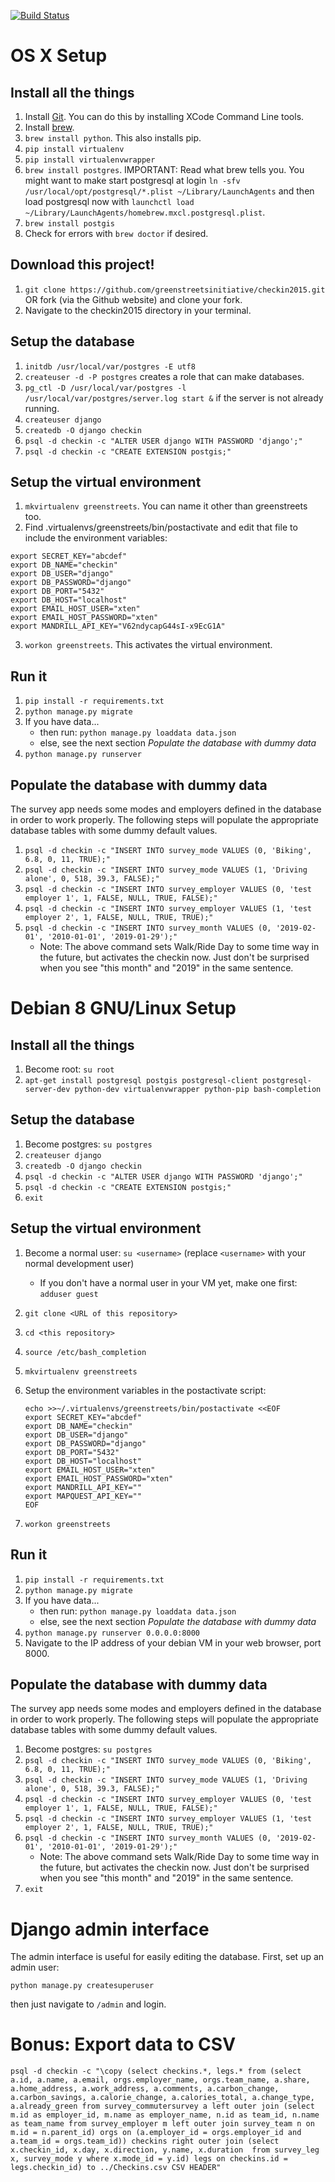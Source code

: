 [![Build Status](https://travis-ci.org/greenstreetsinitiative/checkin2015.svg?branch=master)](https://travis-ci.org/greenstreetsinitiative/checkin2015)

# OS X Setup

## Install all the things

1. Install [Git](http://git-scm.com/book/en/v2/Getting-Started-Installing-Git). You can do this by installing XCode Command Line tools.
2. Install [brew](http://brew.sh/). 
3. `brew install python`. This also installs pip.
4. `pip install virtualenv`
5. `pip install virtualenvwrapper`
6. `brew install postgres`. IMPORTANT: Read what brew tells you. You might want to make start postgresql at login `ln -sfv /usr/local/opt/postgresql/*.plist ~/Library/LaunchAgents` and then load postgresql now with `launchctl load ~/Library/LaunchAgents/homebrew.mxcl.postgresql.plist`.
7. `brew install postgis`
8. Check for errors with `brew doctor` if desired.

## Download this project!

1. `git clone https://github.com/greenstreetsinitiative/checkin2015.git` OR fork (via the Github website) and clone your fork.
2. Navigate to the checkin2015 directory in your terminal.

## Setup the database

1. `initdb /usr/local/var/postgres -E utf8`
2. `createuser -d -P postgres` creates a role that can make databases.
3. `pg_ctl -D /usr/local/var/postgres -l /usr/local/var/postgres/server.log start &` if the server is not already running.
4. `createuser django`
5. `createdb -O django checkin`
6. `psql -d checkin -c "ALTER USER django WITH PASSWORD 'django';"`
7. `psql -d checkin -c "CREATE EXTENSION postgis;"`

## Setup the virtual environment

1. `mkvirtualenv greenstreets`. You can name it other than greenstreets too.
2. Find .virtualenvs/greenstreets/bin/postactivate and edit that file to include the environment variables:
```
export SECRET_KEY="abcdef"
export DB_NAME="checkin"
export DB_USER="django"
export DB_PASSWORD="django"
export DB_PORT="5432"
export DB_HOST="localhost"
export EMAIL_HOST_USER="xten"
export EMAIL_HOST_PASSWORD="xten"
export MANDRILL_API_KEY="V62ndycapG44sI-x9EcG1A"
```
3. `workon greenstreets`. This activates the virtual environment.

## Run it

1. `pip install -r requirements.txt` 
2. `python manage.py migrate`
1. If you have data...
   * then run: `python manage.py loaddata data.json`
   * else, see the next section *Populate the database with dummy data*
4. `python manage.py runserver`

## Populate the database with dummy data

The survey app needs some modes and employers defined in the database in order
to work properly.  The following steps will populate the appropriate database
tables with some dummy default values.

1. `psql -d checkin -c "INSERT INTO survey_mode VALUES (0, 'Biking', 6.8, 0, 11, TRUE);"`
1. `psql -d checkin -c "INSERT INTO survey_mode VALUES (1, 'Driving alone', 0, 518, 39.3, FALSE);"`
1. `psql -d checkin -c "INSERT INTO survey_employer VALUES (0, 'test employer 1', 1, FALSE, NULL, TRUE, FALSE);"`
1. `psql -d checkin -c "INSERT INTO survey_employer VALUES (1, 'test employer 2', 1, FALSE, NULL, TRUE, TRUE);"`
1. `psql -d checkin -c "INSERT INTO survey_month VALUES (0, '2019-02-01', '2010-01-01', '2019-01-29');"`
   * Note: The above command sets Walk/Ride Day to some time way in the future, but activates the checkin now.  Just don't be surprised when you see "this month" and "2019" in the same sentence.

# Debian 8 GNU/Linux Setup

## Install all the things

1. Become root: `su root`
1. `apt-get install postgresql postgis postgresql-client postgresql-server-dev python-dev virtualenvwrapper python-pip bash-completion`

## Setup the database

1. Become postgres: `su postgres`
1. `createuser django`
1. `createdb -O django checkin`
1. `psql -d checkin -c "ALTER USER django WITH PASSWORD 'django';"`
1. `psql -d checkin -c "CREATE EXTENSION postgis;"`
1. `exit`

## Setup the virtual environment

1. Become a normal user: `su <username>` (replace `<username>` with your normal development user)
   * If you don't have a normal user in your VM yet, make one first: `adduser guest`
1. `git clone <URL of this repository>`
1. `cd <this repository>`
1. `source /etc/bash_completion`
1. `mkvirtualenv greenstreets`
1. Setup the environment variables in the postactivate script:

    ```
    echo >>~/.virtualenvs/greenstreets/bin/postactivate <<EOF
    export SECRET_KEY="abcdef"
    export DB_NAME="checkin"
    export DB_USER="django"
    export DB_PASSWORD="django"
    export DB_PORT="5432"
    export DB_HOST="localhost"
    export EMAIL_HOST_USER="xten"
    export EMAIL_HOST_PASSWORD="xten"
    export MANDRILL_API_KEY=""
    export MAPQUEST_API_KEY=""
    EOF
    ```

1. `workon greenstreets`

## Run it

1. `pip install -r requirements.txt`
1. `python manage.py migrate`
1. If you have data...
   * then run: `python manage.py loaddata data.json`
   * else, see the next section *Populate the database with dummy data*
1. `python manage.py runserver 0.0.0.0:8000`
1. Navigate to the IP address of your debian VM in your web browser, port 8000.

## Populate the database with dummy data

The survey app needs some modes and employers defined in the database in order
to work properly.  The following steps will populate the appropriate database
tables with some dummy default values.

1. Become postgres: `su postgres`
1. `psql -d checkin -c "INSERT INTO survey_mode VALUES (0, 'Biking', 6.8, 0, 11, TRUE);"`
1. `psql -d checkin -c "INSERT INTO survey_mode VALUES (1, 'Driving alone', 0, 518, 39.3, FALSE);"`
1. `psql -d checkin -c "INSERT INTO survey_employer VALUES (0, 'test employer 1', 1, FALSE, NULL, TRUE, FALSE);"`
1. `psql -d checkin -c "INSERT INTO survey_employer VALUES (1, 'test employer 2', 1, FALSE, NULL, TRUE, TRUE);"`
1. `psql -d checkin -c "INSERT INTO survey_month VALUES (0, '2019-02-01', '2010-01-01', '2019-01-29');"`
   * Note: The above command sets Walk/Ride Day to some time way in the future, but activates the checkin now.  Just don't be surprised when you see "this month" and "2019" in the same sentence.
1. `exit`

# Django admin interface

The admin interface is useful for easily editing the database. First, set up an admin user:

`python manage.py createsuperuser`

then just navigate to `/admin` and login.

# Bonus: Export data to CSV

```
psql -d checkin -c "\copy (select checkins.*, legs.* from (select a.id, a.name, a.email, orgs.employer_name, orgs.team_name, a.share, a.home_address, a.work_address, a.comments, a.carbon_change, a.carbon_savings, a.calorie_change, a.calories_total, a.change_type, a.already_green from survey_commutersurvey a left outer join (select m.id as employer_id, m.name as employer_name, n.id as team_id, n.name as team_name from survey_employer m left outer join survey_team n on m.id = n.parent_id) orgs on (a.employer_id = orgs.employer_id and a.team_id = orgs.team_id)) checkins right outer join (select x.checkin_id, x.day, x.direction, y.name, x.duration  from survey_leg x, survey_mode y where x.mode_id = y.id) legs on checkins.id = legs.checkin_id) to ../Checkins.csv CSV HEADER"
```
